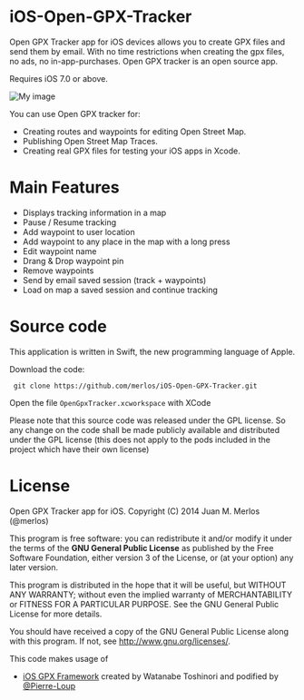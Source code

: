 iOS-Open-GPX-Tracker
====================

Open GPX Tracker app for iOS devices allows you to create GPX files and send them by email. With no time restrictions when creating the gpx files, no ads, no in-app-purchases. Open GPX tracker is an open source app.

Requires iOS 7.0 or above.


![My image](https://merlos.github.io/iOS-Open-GPX-Tracker/images/open-gpx-tracker-4-screenshots.png)

You can use Open GPX tracker for: 

 - Creating routes and waypoints for editing Open Street Map.
 - Publishing Open Street Map Traces.
 - Creating real GPX files for testing your iOS apps in Xcode.

# Main Features

 - Displays tracking information in a map
 - Pause / Resume tracking
 - Add waypoint to user location
 - Add waypoint to any place in the map with a long press
 - Edit waypoint name
 - Drang & Drop waypoint pin
 - Remove waypoints
 - Send by email saved session (track + waypoints)
 - Load on map a saved session and continue tracking

# Source code

This application is written in Swift, the new programming language of Apple.

Download the code:

``` 
 git clone https://github.com/merlos/iOS-Open-GPX-Tracker.git
```

Open the file `OpenGpxTracker.xcworkspace` with XCode

Please note that this source code was released under the GPL license. 
So any change on the code shall be made publicly available and distributed under the GPL license (this does not apply to the pods included in the project which have their own license)




License
====================

Open GPX Tracker app for iOS.  Copyright (C) 2014  Juan M. Merlos (@merlos)

This program is free software: you can redistribute it and/or modify
it under the terms of the **GNU General Public License** as published by
the Free Software Foundation, either version 3 of the License, or
(at your option) any later version.

This program is distributed in the hope that it will be useful,
but WITHOUT ANY WARRANTY; without even the implied warranty of
MERCHANTABILITY or FITNESS FOR A PARTICULAR PURPOSE.  See the
GNU General Public License for more details.

You should have received a copy of the GNU General Public License
along with this program.  If not, see <http://www.gnu.org/licenses/>.


This code makes usage of
 - [iOS GPX Framework](https://github.com/merlos/ios-gpx-framework) created by Watanabe Toshinori and podified by  [@Pierre-Loup](https://github.com/Pierre-Loup/)
